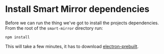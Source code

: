 # Install Smart Mirror dependencies

Before we can run the thing we've got to install the projects dependencies. From the root of the `smart-mirror` directory run:
```
npm install
```

This will take a few minutes, it has to download [electron-prebuilt](https://github.com/mafintosh/electron-prebuilt).


